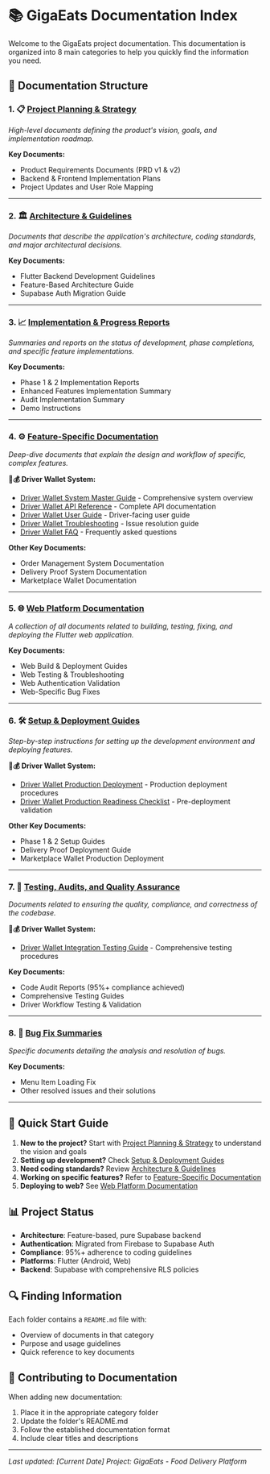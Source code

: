 # 📚 GigaEats Documentation Index

Welcome to the GigaEats project documentation. This documentation is organized into 8 main categories to help you quickly find the information you need.

## 📁 Documentation Structure

### 1. 📋 [Project Planning & Strategy](./01-project-planning-strategy/)
*High-level documents defining the product's vision, goals, and implementation roadmap.*

**Key Documents:**
- Product Requirements Documents (PRD v1 & v2)
- Backend & Frontend Implementation Plans
- Project Updates and User Role Mapping

---

### 2. 🏛️ [Architecture & Guidelines](./02-architecture-guidelines/)
*Documents that describe the application's architecture, coding standards, and major architectural decisions.*

**Key Documents:**
- Flutter Backend Development Guidelines
- Feature-Based Architecture Guide
- Supabase Auth Migration Guide

---

### 3. 📈 [Implementation & Progress Reports](./03-implementation-progress-reports/)
*Summaries and reports on the status of development, phase completions, and specific feature implementations.*

**Key Documents:**
- Phase 1 & 2 Implementation Reports
- Enhanced Features Implementation Summary
- Audit Implementation Summary
- Demo Instructions

---

### 4. ⚙️ [Feature-Specific Documentation](./04-feature-specific-documentation/)
*Deep-dive documents that explain the design and workflow of specific, complex features.*

**🚗💰 Driver Wallet System:**
- [Driver Wallet System Master Guide](./04-feature-specific-documentation/DRIVER_WALLET_SYSTEM_MASTER_GUIDE.md) - Comprehensive system overview
- [Driver Wallet API Reference](./04-feature-specific-documentation/DRIVER_WALLET_API_REFERENCE.md) - Complete API documentation
- [Driver Wallet User Guide](./04-feature-specific-documentation/DRIVER_WALLET_USER_GUIDE.md) - Driver-facing user guide
- [Driver Wallet Troubleshooting](./04-feature-specific-documentation/DRIVER_WALLET_TROUBLESHOOTING.md) - Issue resolution guide
- [Driver Wallet FAQ](./04-feature-specific-documentation/DRIVER_WALLET_FAQ.md) - Frequently asked questions

**Other Key Documents:**
- Order Management System Documentation
- Delivery Proof System Documentation
- Marketplace Wallet Documentation

---

### 5. 🌐 [Web Platform Documentation](./05-web-platform-documentation/)
*A collection of all documents related to building, testing, fixing, and deploying the Flutter web application.*

**Key Documents:**
- Web Build & Deployment Guides
- Web Testing & Troubleshooting
- Web Authentication Validation
- Web-Specific Bug Fixes

---

### 6. 🛠️ [Setup & Deployment Guides](./06-setup-deployment-guides/)
*Step-by-step instructions for setting up the development environment and deploying features.*

**🚗💰 Driver Wallet System:**
- [Driver Wallet Production Deployment](./06-setup-deployment-guides/DRIVER_WALLET_PRODUCTION_DEPLOYMENT.md) - Production deployment procedures
- [Driver Wallet Production Readiness Checklist](./06-setup-deployment-guides/DRIVER_WALLET_PRODUCTION_READINESS_CHECKLIST.md) - Pre-deployment validation

**Other Key Documents:**
- Phase 1 & 2 Setup Guides
- Delivery Proof Deployment Guide
- Marketplace Wallet Production Deployment

---

### 7. 🧪 [Testing, Audits, and Quality Assurance](./07-testing-audits-qa/)
*Documents related to ensuring the quality, compliance, and correctness of the codebase.*

**🚗💰 Driver Wallet System:**
- [Driver Wallet Integration Testing Guide](./testing/DRIVER_WALLET_INTEGRATION_TESTING_GUIDE.md) - Comprehensive testing procedures

**Key Documents:**
- Code Audit Reports (95%+ compliance achieved)
- Comprehensive Testing Guides
- Driver Workflow Testing & Validation

---

### 8. 🐛 [Bug Fix Summaries](./08-bug-fix-summaries/)
*Specific documents detailing the analysis and resolution of bugs.*

**Key Documents:**
- Menu Item Loading Fix
- Other resolved issues and their solutions

---

## 🚀 Quick Start Guide

1. **New to the project?** Start with [Project Planning & Strategy](./01-project-planning-strategy/) to understand the vision and goals
2. **Setting up development?** Check [Setup & Deployment Guides](./06-setup-deployment-guides/)
3. **Need coding standards?** Review [Architecture & Guidelines](./02-architecture-guidelines/)
4. **Working on specific features?** Refer to [Feature-Specific Documentation](./04-feature-specific-documentation/)
5. **Deploying to web?** See [Web Platform Documentation](./05-web-platform-documentation/)

## 📊 Project Status

- **Architecture**: Feature-based, pure Supabase backend
- **Authentication**: Migrated from Firebase to Supabase Auth
- **Compliance**: 95%+ adherence to coding guidelines
- **Platforms**: Flutter (Android, Web)
- **Backend**: Supabase with comprehensive RLS policies

## 🔍 Finding Information

Each folder contains a `README.md` file with:
- Overview of documents in that category
- Purpose and usage guidelines
- Quick reference to key documents

## 📝 Contributing to Documentation

When adding new documentation:
1. Place it in the appropriate category folder
2. Update the folder's README.md
3. Follow the established documentation format
4. Include clear titles and descriptions

---

*Last updated: [Current Date]*
*Project: GigaEats - Food Delivery Platform*

